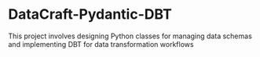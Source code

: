 # DataCraft-Pydantic-DBT
This project involves designing Python classes for managing data schemas and implementing DBT for data transformation workflows

